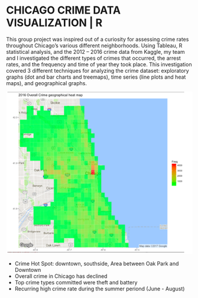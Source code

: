 # CHICAGO CRIME DATA VISUALIZATION | R
This group project was inspired out of a curiosity for assessing crime rates throughout Chicago’s various different neighborhoods. Using Tableau, R statistical analysis, and the 2012 – 2016 crime data from Kaggle, my team and I investigated the different types of crimes that occurred, the arrest rates, and the frequency and time of year they took place. This investigation covered 3 different techniques for analyzing the crime dataset: exploratory graphs (dot and bar charts and treemaps), time series (line plots and heat maps), and geographical graphs.

![False Color Geographical Heatmap- chicago crime](/geographical%20graph%20with%20false%20color%20heat%20map.png)

* Crime Hot Spot: downtown, southside, Area between Oak Park and Downtown
* Overall crime in Chicago has declined
* Top crime types committed were theft and battery
* Recurring high crime rate during the summer periond (June - August)
